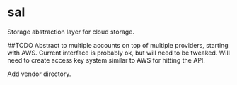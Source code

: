 # sal
Storage abstraction layer for cloud storage.


##TODO
Abstract to multiple accounts on top of multiple providers, starting with AWS.
Current interface is probably ok, but will need to be tweaked. Will need to create access key system similar to AWS for hitting the API.

Add vendor directory.